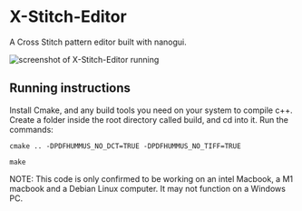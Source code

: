 # X-Stitch-Editor

A Cross Stitch pattern editor built with nanogui.

![screenshot of X-Stitch-Editor running](https://github.com/user-attachments/assets/69e03dfc-6125-4015-9dc0-0a253fc731d0)

## Running instructions

Install Cmake, and any build tools you need on your system to compile c++. Create a folder inside the root directory called build, and cd into it. Run the commands:

`cmake .. -DPDFHUMMUS_NO_DCT=TRUE -DPDFHUMMUS_NO_TIFF=TRUE`

`make`

NOTE: This code is only confirmed to be working on an intel Macbook, a M1 macbook and a Debian Linux computer. It may not function on a Windows PC.
